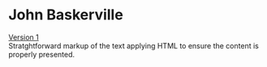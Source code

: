 # John Baskerville

[Version 1](https://eleventhirty.github.io/baskerville/baskerville-one.html)    
Stratghtforward markup of the text applying HTML to ensure the content is properly presented.